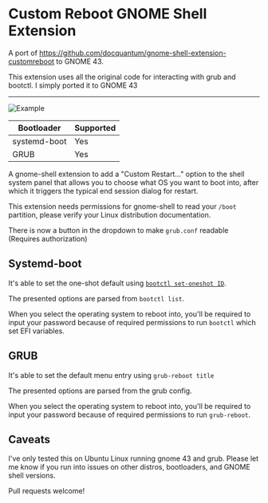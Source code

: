 # Custom Reboot GNOME Shell Extension
A port of https://github.com/docquantum/gnome-shell-extension-customreboot to GNOME 43.

This extension uses all the original code for interacting with grub and bootctl. I simply ported it to GNOME 43

---

![Example](https://cdn.novastudios.uk/public/GNOMEExtension.png)

| Bootloader   | Supported |
| ------------ | --------- |
| systemd-boot | Yes       |
| GRUB         | Yes       |

A gnome-shell extension to add a "Custom Restart..." option to the shell system panel that allows you to choose what OS you want to boot into, after which it triggers the typical end session dialog for restart.

This extension needs permissions for gnome-shell to read your `/boot` partition, please verify your Linux distribution documentation.

There is now a button in the dropdown to make `grub.conf` readable (Requires authorization)

## Systemd-boot

It's able to set the one-shot default using [`bootctl set-oneshot ID`](https://www.freedesktop.org/software/systemd/man/bootctl.html#set-default%20ID).

The presented options are parsed from `bootctl list`.

When you select the operating system to reboot into, you'll be required to input your password because of required permissions to run `bootctl` which set EFI variables.

## GRUB

It's able to set the default menu entry using `grub-reboot title`

The presented options are parsed from the grub config.

When you select the operating system to reboot into, you'll be required to input your password because of required permissions to run `grub-reboot`.

## Caveats

I've only tested this on Ubuntu Linux running gnome 43 and grub. Please let me know if you run into issues on other distros, bootloaders, and GNOME shell versions.

Pull requests welcome!
